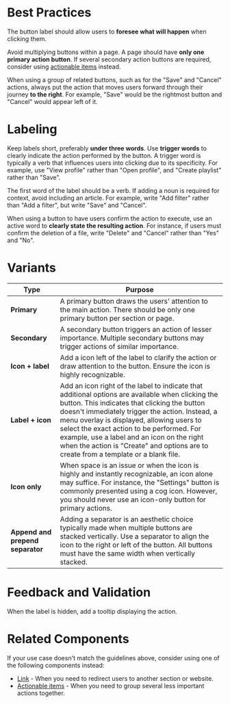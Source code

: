 # Best Practices

The button label should allow users to **foresee what will happen** when clicking them.

Avoid multiplying buttons within a page. A page should have **only one primary action button**. If several secondary action buttons are required, consider using [actionable items](https://plasma.coveo.com/form/ActionableItem) instead.

When using a group of related buttons, such as for the "Save" and "Cancel" actions, always put the action that moves users forward through their journey **to the right**. For example, "Save" would be the rightmost button and "Cancel" would appear left of it.

# Labeling

Keep labels short, preferably **under three words**.
Use **trigger words** to clearly indicate the action performed by the button. A trigger word is typically a verb that influences users into clicking due to its specificity. For example, use "View profile" rather than "Open profile", and "Create playlist" rather than "Save".

The first word of the label should be a verb. If adding a noun is required for context, avoid including an article. For example, write "Add filter" rather than "Add a filter", but write "Save" and "Cancel".

When using a button to have users confirm the action to execute, use an active word to **clearly state the resulting action**. For instance, if users must confirm the deletion of a file, write "Delete" and "Cancel" rather than "Yes" and "No".

# Variants

| **Type**                         | **Purpose**                                                                                                                                                                                                                                                                                                                                                                                                                          |
| -------------------------------- | ------------------------------------------------------------------------------------------------------------------------------------------------------------------------------------------------------------------------------------------------------------------------------------------------------------------------------------------------------------------------------------------------------------------------------------ |
| **Primary**                      | A primary button draws the users' attention to the main action. There should be only one primary button per section or page.                                                                                                                                                                                                                                                                                                         |
| **Secondary**                    | A secondary button triggers an action of lesser importance. Multiple secondary buttons may trigger actions of similar importance.                                                                                                                                                                                                                                                                                                    |
| **Icon + label**                 | Add a icon left of the label to clarify the action or draw attention to the button. Ensure the icon is highly recognizable.                                                                                                                                                                                                                                                                                                          |
| **Label + icon**                 | Add an icon right of the label to indicate that additional options are available when clicking the button. This indicates that clicking the button doesn't immediately trigger the action. Instead, a menu overlay is displayed, allowing users to select the exact action to be performed. For example, use a label and an icon on the right when the action is "Create" and options are to create from a template or a blank file. |
| **Icon only**                    | When space is an issue or when the icon is highly and instantly recognizable, an icon alone may suffice. For instance, the "Settings" button is commonly presented using a cog icon. However, you should never use an icon-only button for primary actions.                                                                                                                                                                      |
| **Append and prepend separator** | Adding a separator is an aesthetic choice typically made when multiple buttons are stacked vertically. Use a separator to align the icon to the right or left of the button. All buttons must have the same width when vertically stacked.                                                                                                                                                                                           |

# Feedback and Validation

When the label is hidden, add a tooltip displaying the action.

# Related Components

If your use case doesn't match the guidelines above, consider using one of the following components instead:

-   [Link](https://plasma.coveo.com/foundations/Links) - When you need to redirect users to another section or website.
-   [Actionable items](https://plasma.coveo.com/form/ActionableItem) - When you need to group several less important actions together.

